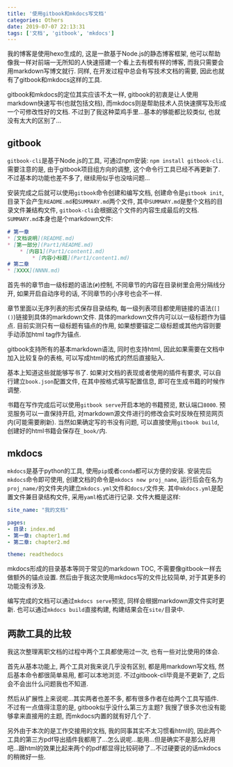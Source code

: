 ```yaml
---
title: '使用gitbook和mkdocs写文档'
categories: Others
date: 2019-07-07 22:13:31
tags: ['文档', 'gitbook', 'mkdocs']
---
```


我的博客是使用hexo生成的, 这是一款基于Node.js的静态博客框架, 他可以帮助像我一样对前端一无所知的人快速搭建一个看上去有模有样的博客, 而我只需要会用markdown写博文就行. 同样, 在开发过程中总会有写技术文档的需要, 因此也就有了gitbook和mkdocs这样的工具.
<!-- 摘要部分 -->
<!-- more -->

gitbook和mkdocs的定位其实应该不太一样, gitbook的初衷是让人使用markdown快速写书(也就包括文档), 而mkdocs则是帮助技术人员快速撰写及形成一个可修改性好的文档. 不过到了我这种菜鸡手里...基本的够能都比较类似, 也就没有太大的区别了...

## gitbook

`gitbook-cli`是基于Node.js的工具, 可通过npm安装: `npm install gitbook-cli`. 需要注意的是, 由于gitbook项目组方向的调整, 这个命令行工具已经不再更新了. 不过基本的功能也差不多了, 继续用似乎也没啥问题...

安装完成之后就可以使用`gitbook`命令创建和编写文档, 创建命令是`gitbook init`, 目录下会产生`README.md`和`SUMMARY.md`两个文件, 其中`SUMMARY.md`是整个文档的目录文件兼结构文件, `gitbook-cli`会根据这个文件的内容生成最后的文档. `SUMMARY.md`本身也是个markdown文件:

```markdown
# 第一章
* [文档说明](README.md)
* [第一部分](Part1/README.md)
    * [内容1](Part1/content1.md)
        * [内容小标题](Part1/content1.md)
# 第二章
* [XXXX](NNNN.md)
```

首先书的章节由一级标题的语法(`#`)控制, 不同章节的内容在目录树里会用分隔线分开, 如果开启自动序号的话, 不同章节的小序号也会不一样. 

章节里面以无序列表的形式保存目录结构, 每一级列表项目都使用链接的语法(`[]()`)链接到具体的markdown文件. 具体的markdown文件内可以以一级标题作为锚点. 目前实测只有一级标题有锚点的作用, 如果想要锚定二级标题或其他内容则要手动添加html tag作为锚点.

gitbook支持所有的基本markdown语法, 同时也支持html, 因此如果需要在文档中加入比较复杂的表格, 可以写成html的格式的然后直接贴入.

基本上知道这些就能够写书了. 如果对文档的表现或者使用的插件有要求, 可以自行建立`book.json`配置文件, 在其中按格式填写配置信息, 即可在生成书籍的时候作调整.

书籍在写作完成后可以使用`gitbook serve`开启本地的书籍预览, 默认端口`8000`. 预览服务可以一直保持开启, 对markdown源文件进行的修改会实时反映在预览网页内(可能需要刷新). 当然如果确定写的书没有问题, 可以直接使用`gitbook build`, 创建好的html书籍会保存在`_book/`内.

## mkdocs

`mkdocs`是基于python的工具, 使用`pip`或者`conda`都可以方便的安装. 安装完后`mkdocs`命令即可使用, 创建文档的命令是`mkdocs new proj_name`, 运行后会在名为`proj_name/`的文件夹内建立`mkdocs.yml`文件和`docs/`文件夹. 其中`mkdocs.yml`是配置文件兼目录结构文件, 采用`yaml`格式进行记录. 文件大概是这样:

```yaml
site_name: "我的文档"

pages:
- 目录: index.md
- 第一章: chapter1.md
- 第二章: chapter2.md

theme: readthedocs
```

mkdocs形成的目录基本等同于常见的markdown TOC, 不需要像gitbook一样去做额外的锚点设置. 然后由于我这次使用mkdocs写的文件比较简单, 对于其更多的功能没有涉及.

编写完成的文档可以通过`mkdocs serve`预览, 同样会根据markdown源文件实时更新. 也可以通过`mkdocs build`直接构建, 构建结果会在`site/`目录中.

## 两款工具的比较

我这次整理离职文档的过程中两个工具都使用过一次, 也有一些对比使用的体会. 

首先从基本功能上, 两个工具对我来说几乎没有区别, 都是用markdown写文档, 然后基本命令都很简单易用, 都可以本地浏览. 不过gitbook-cli毕竟是不更新了, 之后会不会出什么问题我也不知道.

然后从扩展性上来说呢...其实两者也差不多, 都有很多作者在给两个工具写插件. 不过有一点值得注意的是, gitbook似乎没什么第三方主题? 我搜了很多次也没有能够拿来直接用的主题, 而mkdocs内置的就有好几个了.

另外由于本次的是工作交接用的文档, 我的同事其实不太习惯看html的, 因此两个工具的第三方pdf导出插件我都用了...怎么说呢...能用...但是确实不是那么好用吧...跟html的效果比起来两个的pdf都显得比较砢碜了...不过硬要说的话mkdocs的稍微好一些.